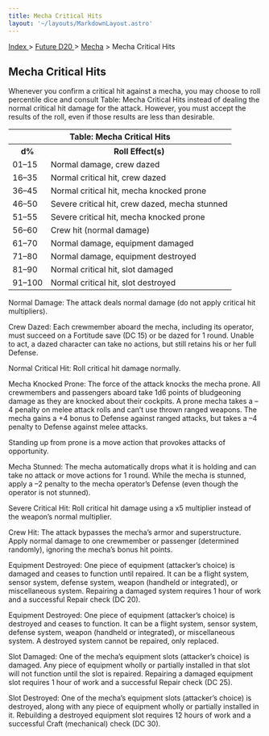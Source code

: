 ```yaml
---
title: Mecha Critical Hits
layout: '~/layouts/MarkdownLayout.astro'
---
```


[ Index ](/) > [ Future D20 ](/future.d20.srd) > [Mecha](/future.d20.srd/mecha) > Mecha Critical Hits

## Mecha Critical Hits

Whenever you confirm a critical hit against a mecha, you may choose to roll
percentile dice and consult Table: Mecha Critical Hits instead of dealing the
normal critical hit damage for the attack. However, you must accept the
results of the roll, even if those results are less than desirable.


<table> <tr><th colspan="2">Table: Mecha Critical Hits</th></tr> <tr><th>d%</th><th>Roll Effect(s)</th></tr> <tr><td>01–15</td><td>Normal damage, crew dazed</td></tr> <tr class="shaded"><td>16–35</td><td>Normal critical hit, crew dazed</td></tr> <tr><td>36–45</td><td>Normal critical hit, mecha knocked prone</td></tr> <tr class="shaded"><td>46–50</td><td>Severe critical hit, crew dazed, mecha stunned</td></tr> <tr><td>51–55</td><td>Severe critical hit, mecha knocked prone</td></tr> <tr class="shaded"><td>56–60</td><td>Crew hit (normal damage)</td></tr> <tr><td>61–70</td><td>Normal damage, equipment damaged</td></tr> <tr class="shaded"><td>71–80</td><td>Normal damage, equipment destroyed</td></tr> <tr><td>81–90</td><td>Normal critical hit, slot damaged</td></tr> <tr class="shaded"><td>91–100</td><td>Normal critical hit, slot destroyed</td></tr> </table>



Normal Damage: The attack deals normal damage (do not apply critical hit
multipliers).

Crew Dazed: Each crewmember aboard the mecha, including its operator, must
succeed on a Fortitude save (DC 15) or be dazed for 1 round. Unable to act, a
dazed character can take no actions, but still retains his or her full
Defense.

Normal Critical Hit: Roll critical hit damage normally.

Mecha Knocked Prone: The force of the attack knocks the mecha prone. All
crewmembers and passengers aboard take 1d6 points of bludgeoning damage as
they are knocked about their cockpits. A prone mecha takes a –4 penalty on
melee attack rolls and can’t use thrown ranged weapons. The mecha gains a +4
bonus to Defense against ranged attacks, but takes a –4 penalty to Defense
against melee attacks.

Standing up from prone is a move action that provokes attacks of opportunity.

Mecha Stunned: The mecha automatically drops what it is holding and can take
no attack or move actions for 1 round. While the mecha is stunned, apply a –2
penalty to the mecha operator’s Defense (even though the operator is not
stunned).

Severe Critical Hit: Roll critical hit damage using a x5 multiplier instead of
the weapon’s normal multiplier.

Crew Hit: The attack bypasses the mecha’s armor and superstructure. Apply
normal damage to one crewmember or passenger (determined randomly), ignoring
the mecha’s bonus hit points.

Equipment Destroyed: One piece of equipment (attacker’s choice) is damaged and
ceases to function until repaired. It can be a flight system, sensor system,
defense system, weapon (handheld or integrated), or miscellaneous system.
Repairing a damaged system requires 1 hour of work and a successful Repair
check (DC 20).

Equipment Destroyed: One piece of equipment (attacker’s choice) is destroyed
and ceases to function. It can be a flight system, sensor system, defense
system, weapon (handheld or integrated), or miscellaneous system. A destroyed
system cannot be repaired, only replaced.

Slot Damaged: One of the mecha’s equipment slots (attacker’s choice) is
damaged. Any piece of equipment wholly or partially installed in that slot
will not function until the slot is repaired. Repairing a damaged equipment
slot requires 1 hour of work and a successful Repair check (DC 25).

Slot Destroyed: One of the mecha’s equipment slots (attacker’s choice) is
destroyed, along with any piece of equipment wholly or partially installed in
it. Rebuilding a destroyed equipment slot requires 12 hours of work and a
successful Craft (mechanical) check (DC 30).

